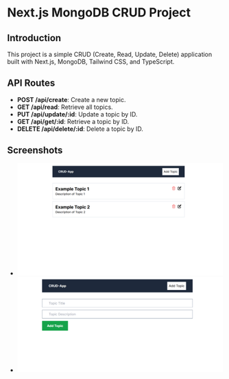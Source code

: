 # Next.js MongoDB CRUD Project

## Introduction

This project is a simple CRUD (Create, Read, Update, Delete) application built with Next.js, MongoDB, Tailwind CSS, and TypeScript.

## API Routes

- **POST /api/create**: Create a new topic.
- **GET /api/read**: Retrieve all topics.
- **PUT /api/update/:id**: Update a topic by ID.
- **GET /api/get/:id**: Retrieve a topic by ID.
- **DELETE /api/delete/:id**: Delete a topic by ID.

## Screenshots

- ![Screenshot 1](public/screenshot1.png)
- ![Screenshot 2](public/screenshot2.png)

